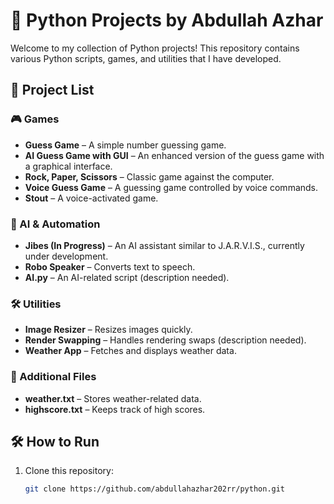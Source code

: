 # 🚀 Python Projects by Abdullah Azhar

Welcome to my collection of Python projects! This repository contains various Python scripts, games, and utilities that I have developed.

## 📂 Project List

### 🎮 Games
- **Guess Game** – A simple number guessing game.
- **AI Guess Game with GUI** – An enhanced version of the guess game with a graphical interface.
- **Rock, Paper, Scissors** – Classic game against the computer.
- **Voice Guess Game** – A guessing game controlled by voice commands.
- **Stout** – A voice-activated game.

### 🤖 AI & Automation
- **Jibes (In Progress)** – An AI assistant similar to J.A.R.V.I.S., currently under development.
- **Robo Speaker** – Converts text to speech.
- **AI.py** – An AI-related script (description needed).

### 🛠️ Utilities
- **Image Resizer** – Resizes images quickly.
- **Render Swapping** – Handles rendering swaps (description needed).
- **Weather App** – Fetches and displays weather data.

### 📄 Additional Files
- **weather.txt** – Stores weather-related data.
- **highscore.txt** – Keeps track of high scores.

## 🛠️ How to Run
1. Clone this repository:
   ```sh
   git clone https://github.com/abdullahazhar202rr/python.git
